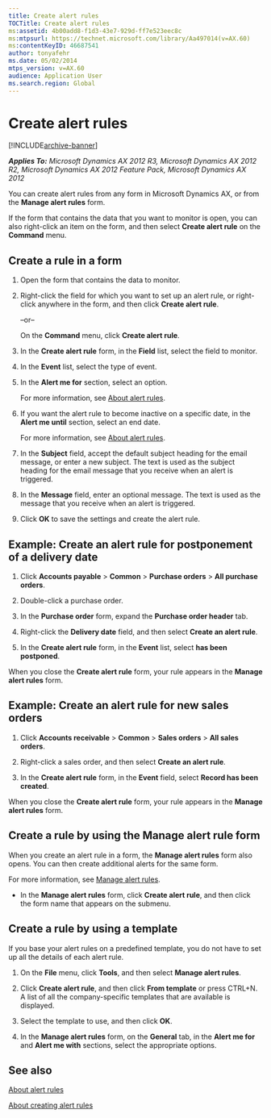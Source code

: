 ```yaml
---
title: Create alert rules
TOCTitle: Create alert rules
ms:assetid: 4b00add8-f1d3-43e7-929d-ff7e523eec8c
ms:mtpsurl: https://technet.microsoft.com/library/Aa497014(v=AX.60)
ms:contentKeyID: 46687541
author: tonyafehr
ms.date: 05/02/2014
mtps_version: v=AX.60
audience: Application User
ms.search.region: Global
---
```


# Create alert rules 


[!INCLUDE[archive-banner](includes/archive-banner.md)]


_**Applies To:** Microsoft Dynamics AX 2012 R3, Microsoft Dynamics AX 2012 R2, Microsoft Dynamics AX 2012 Feature Pack, Microsoft Dynamics AX 2012_

You can create alert rules from any form in Microsoft Dynamics AX, or from the **Manage alert rules** form.

If the form that contains the data that you want to monitor is open, you can also right-click an item on the form, and then select **Create alert rule** on the **Command** menu.

## Create a rule in a form

1.  Open the form that contains the data to monitor.

2.  Right-click the field for which you want to set up an alert rule, or right-click anywhere in the form, and then click **Create alert rule**.
    
    –or–
    
    On the **Command** menu, click **Create alert rule**.

3.  In the **Create alert rule** form, in the **Field** list, select the field to monitor.

4.  In the **Event** list, select the type of event.

5.  In the **Alert me for** section, select an option.
    
    For more information, see [About alert rules](about-alert-rules.md).

6.  If you want the alert rule to become inactive on a specific date, in the **Alert me until** section, select an end date.
    
    For more information, see [About alert rules](about-alert-rules.md).

7.  In the **Subject** field, accept the default subject heading for the email message, or enter a new subject. The text is used as the subject heading for the email message that you receive when an alert is triggered.

8.  In the **Message** field, enter an optional message. The text is used as the message that you receive when an alert is triggered.

9.  Click **OK** to save the settings and create the alert rule.

## Example: Create an alert rule for postponement of a delivery date

1.  Click **Accounts payable** \> **Common** \> **Purchase orders** \> **All purchase orders**.

2.  Double-click a purchase order.

3.  In the **Purchase order** form, expand the **Purchase order header** tab.

4.  Right-click the **Delivery date** field, and then select **Create an alert rule**.

5.  In the **Create alert rule** form, in the **Event** list, select **has been postponed**.

When you close the **Create alert rule** form, your rule appears in the **Manage alert rules** form.

## Example: Create an alert rule for new sales orders

1.  Click **Accounts receivable** \> **Common** \> **Sales orders** \> **All sales orders**.

2.  Right-click a sales order, and then select **Create an alert rule**.

3.  In the **Create alert rule** form, in the **Event** field, select **Record has been created**.

When you close the **Create alert rule** form, your rule appears in the **Manage alert rules** form.

## Create a rule by using the Manage alert rule form

When you create an alert rule in a form, the **Manage alert rules** form also opens. You can then create additional alerts for the same form.

For more information, see [Manage alert rules](manage-alert-rules.md).

  - In the **Manage alert rules** form, click **Create alert rule**, and then click the form name that appears on the submenu.

## Create a rule by using a template

If you base your alert rules on a predefined template, you do not have to set up all the details of each alert rule.

1.  On the **File** menu, click **Tools**, and then select **Manage alert rules**.

2.  Click **Create alert rule**, and then click **From template** or press CTRL+N. A list of all the company-specific templates that are available is displayed.

3.  Select the template to use, and then click **OK**.

4.  In the **Manage alert rules** form, on the **General** tab, in the **Alert me for** and **Alert me with** sections, select the appropriate options.

## See also

[About alert rules](about-alert-rules.md)

[About creating alert rules](about-creating-alert-rules.md)

  


